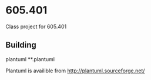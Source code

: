 605.401
=======

Class project for 605.401

Building
--------

plantuml **.plantuml

Plantuml is availible from http://plantuml.sourceforge.net/
